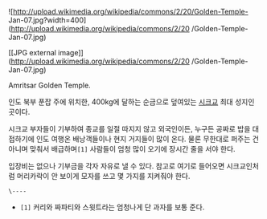 ![http://upload.wikimedia.org/wikipedia/commons/2/20/Golden-Temple-
Jan-07.jpg?width=400](http://upload.wikimedia.org/wikipedia/commons/2/20
/Golden-Temple-Jan-07.jpg)

[[JPG external image]](http://upload.wikimedia.org/wikipedia/commons/2/20
/Golden-Temple-Jan-07.jpg)

Amritsar Golden Temple.

인도 북부 푼잡 주에 위치한, 400kg에 달하는 순금으로 덮여있는 [시크교](%EC%8B%9C%ED%81%AC%EA%B5%90.md)
최대 성지인 곳이다.

시크교 부자들이 기부하여 종교를 일절 따지지 않고 외국인이든, 누구든 공짜로 밥을 대접하기에 인도 여행온 배낭객들이나 현지 거지들이 많이
온다. 물론 무한대로 퍼주는 건 아니며 맞춰서 배급하며`[1]` 사람들이 엄청 많이 오기에 장시간 줄을 서야 한다.

입장비는 없으나 기부금을 각자 자유로 낼 수 있다. 참고로 여기로 들어오면 시크교인처럼 머리카락이 안 보이게 모자를 쓰고 몇 가지를 지켜줘야
한다.

`\----`

  * `[1]` 커리와 짜파티와 스윗트라는 엄청나게 단 과자를 보통 준다.

